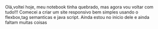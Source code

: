 Olá,voltei hoje,  meu notebook tinha quebrado, mas agora vou voltar com tudo!!! 
Comecei a criar um site responsivo bem simples usando o flexbox,tag semanticas e java script. 
Ainda estou no inicio dele e ainda faltam muitas coisas 
